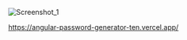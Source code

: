 ![Screenshot_1](https://user-images.githubusercontent.com/57324675/111450050-49a97180-8710-11eb-8c56-ed80823e5378.png)

https://angular-password-generator-ten.vercel.app/

